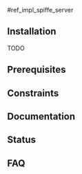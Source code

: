 #ref_impl_spiffe_server 

Installation
------------
TODO



Prerequisites
-------------



Constraints
-----------



Documentation
-------------


Status
------



FAQ
---